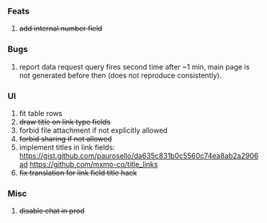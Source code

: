 ### Feats
1. <s>add internal number field</s>

### Bugs
1. report data request query fires second time after ~1 min, main page is not generated before then (does not reproduce consistently). 

### UI
1. fit table rows
2. <s>draw title on link type fields</s>
3. forbid file attachment if not explicitly allowed
4. <s>forbid sharing if not allowed</s>
5. implement titles in link fields:
   https://gist.github.com/paurosello/da635c831b0c5560c74ea8ab2a2906ad
   https://github.com/mxmo-co/title_links
6. <s>fix translation for link field title hack</s>

### Misc
1. <s>disable chat in prod</s>
